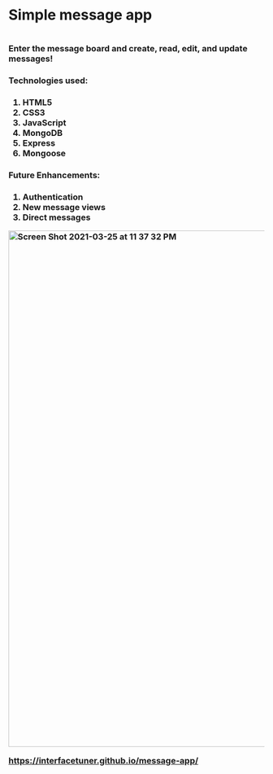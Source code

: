 <h1>Simple message app<h1>

<h3>Enter the message board and create, read, edit, and update messages!<h3>

<h3>Technologies used:<h3>

1. HTML5
2. CSS3
3. JavaScript
4. MongoDB
5. Express
6. Mongoose

<h3>Future Enhancements:<h3>

1. Authentication
2. New message views
3. Direct messages

<img width="1015" alt="Screen Shot 2021-03-25 at 11 37 32 PM" src="https://user-images.githubusercontent.com/20482109/112574454-a7028a00-8dc4-11eb-8d59-1815d2d36801.png">

https://interfacetuner.github.io/message-app/
